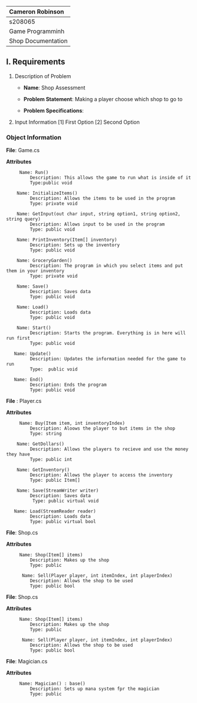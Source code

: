 
| Cameron Robinson|
| :---|
| s208065|
| Game Programminh |
| Shop Documentation |

## I. Requirements

1. Description of Problem

	- **Name**: Shop Assessment

	- **Problem Statement**: 
	Making a player choose which shop to go to

	- **Problem Specifications**:  
    

2. Input Information
[1] First Option
[2] Second Option




### Object Information

   **File**: Game.cs

     
  **Attributes**

         Name: Run()
             Description: This allows the game to run what is inside of it
             Type:public void

        Name: InitializeItems() 
             Description: Allows the items to be used in the program
             Type: private void

        Name: GetInput(out char input, string option1, string option2, string query)
             Description: Allows input to be used in the program
             Type: public void

        Name: PrintInventory(Item[] inventory)
             Description: Sets up the inventory
             Type: public void

        Name: GroceryGarden()
             Description: The program in which you select items and put them in your inventory
             Type: private void

        Name: Save()
             Description: Saves data
             Type: public void

        Name: Load()
             Description: Loads data
             Type: public void
 
        Name: Start()
             Description: Starts the program. Everything is in here will run first
             Type: public void

       Name: Update()
             Description: Updates the information needed for the game to run
             Type:  public void

       Name: End()
             Description: Ends the program
             Type: public void
       

**File** : Player.cs

**Attributes**

         Name: Buy(Item item, int inventoryIndex)
             Description: Aloows the player to but items in the shop
             Type: string

        Name: GetDollars()
             Description: Allows the players to recieve and use the money they have
             Type: public int

        Name: GetInventory()
             Description: Allows the player to access the inventory
             Type: public Item[]

        Name: Save(StreamWriter writer)
             Description: Saves data
              Type: public virtual void

       Name: Load(StreamReader reader)
             Description: Loads data
             Type: public virtual bool
   
       
**File**: Shop.cs

**Attributes**

         Name: Shop(Item[] items)
             Description: Makes up the shop
             Type: public

          Name: Sell(Player player, int itemIndex, int playerIndex)
             Description: Allows the shop to be used
             Type: public bool




**File**: Shop.cs

**Attributes**

         Name: Shop(Item[] items)
             Description: Makes up the shop
             Type: public

          Name: Sell(Player player, int itemIndex, int playerIndex)
             Description: Allows the shop to be used
             Type: public bool



**File**: Magician.cs

**Attributes**

         Name: Magician() : base()
             Description: Sets up mana system fpr the magician
             Type: public

          


       